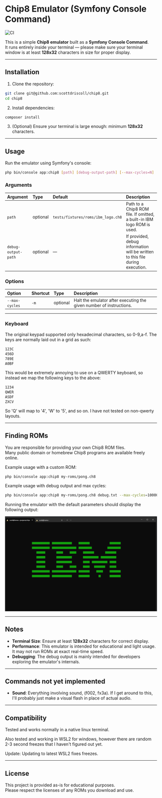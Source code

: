 # Chip8 Emulator (Symfony Console Command)

![CI](https://github.com/scottdriscoll/chip8/actions/workflows/php.yml/badge.svg)

This is a simple **Chip8 emulator** built as a **Symfony Console Command**.  
It runs entirely inside your terminal — please make sure your terminal window is at least **128x32** characters in size for proper display.

---

## Installation

1. Clone the repository:

```bash
git clone git@github.com:scottdriscoll/chip8.git
cd chip8
```

2. Install dependencies:

```bash
composer install
```

3. (Optional) Ensure your terminal is large enough: minimum **128x32** characters.

---

## Usage

Run the emulator using Symfony's console:

```bash
php bin/console app:chip8 [path] [debug-output-path] [--max-cycles=N]
```

### Arguments

| Argument | Type    | Default                        | Description |
|:---------|:--------|:-------------------------------|:------------|
| `path`   | optional | `tests/fixtures/roms/ibm_logo.ch8` | Path to a Chip8 ROM file. If omitted, a built-in IBM logo ROM is used. |
| `debug-output-path` | optional | — | If provided, debug information will be written to this file during execution. |

### Options

| Option        | Shortcut | Type    | Description |
|:--------------|:---------|:--------|:------------|
| `--max-cycles` | `-m`      | optional | Halt the emulator after executing the given number of instructions. |

---

### Keyboard

The original keypad supported only hexadecimal characters, so 0-9,a-f. The keys are normally laid out in a grid as such:

```text
123C
456D
789E
A0BF
```

This would be extremely annoying to use on a QWERTY keyboard, so instead we map the following keys to the above:

```text
1234
QWER
ASDF
ZXCV
```

So 'Q' will map to '4', 'W' to '5', and so on. I have not tested on non-qwerty layouts.

---

## Finding ROMs

You are responsible for providing your own Chip8 ROM files.  
Many public domain or homebrew Chip8 programs are available freely online.

Example usage with a custom ROM:

```bash
php bin/console app:chip8 my-roms/pong.ch8
```

Example usage with debug output and max cycles:

```bash
php bin/console app:chip8 my-roms/pong.ch8 debug.txt --max-cycles=10000
```
Running the emulator with the default parameters should display the following output:

![IBM Logo Output](images/ibm.png)

---

## Notes

- **Terminal Size**: Ensure at least **128x32** characters for correct display.
- **Performance**: This emulator is intended for educational and light usage. It may not run ROMs at exact real-time speed.
- **Debugging**: The debug output is mainly intended for developers exploring the emulator's internals.

---

## Commands not yet implemented
- **Sound**: Everything involving sound, (f002, fx3a). If I get around to this, I'll probably just make a visual flash in place of actual audio.

---

## Compatibility

Tested and works normally in a native linux terminal.

Also tested and working in WSL2 for windows, however there are random 2-3 second freezes that I haven't figured out yet.

Update: Updating to latest WSL2 fixes freezes.

---

## License

This project is provided as-is for educational purposes.  
Please respect the licenses of any ROMs you download and use.
